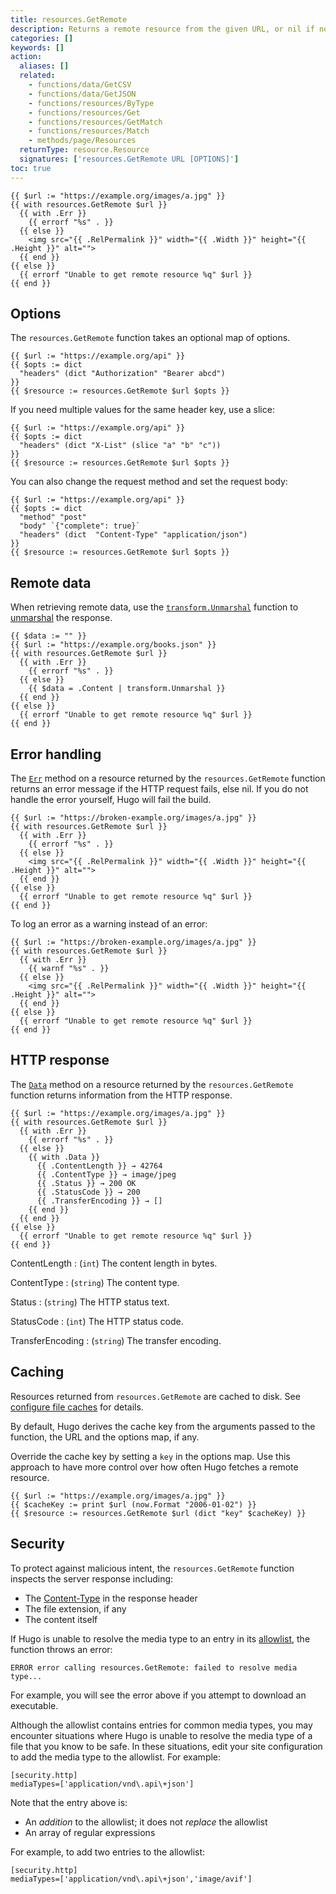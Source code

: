 ```yaml
---
title: resources.GetRemote
description: Returns a remote resource from the given URL, or nil if none found.
categories: []
keywords: []
action:
  aliases: []
  related:
    - functions/data/GetCSV
    - functions/data/GetJSON
    - functions/resources/ByType
    - functions/resources/Get
    - functions/resources/GetMatch
    - functions/resources/Match
    - methods/page/Resources
  returnType: resource.Resource
  signatures: ['resources.GetRemote URL [OPTIONS]']
toc: true
---
```


```go-html-template
{{ $url := "https://example.org/images/a.jpg" }}
{{ with resources.GetRemote $url }}
  {{ with .Err }}
    {{ errorf "%s" . }}
  {{ else }}
    <img src="{{ .RelPermalink }}" width="{{ .Width }}" height="{{ .Height }}" alt="">
  {{ end }}
{{ else }}
  {{ errorf "Unable to get remote resource %q" $url }}
{{ end }}
```

## Options

The `resources.GetRemote` function takes an optional map of options.

```go-html-template
{{ $url := "https://example.org/api" }}
{{ $opts := dict
  "headers" (dict "Authorization" "Bearer abcd")
}}
{{ $resource := resources.GetRemote $url $opts }}
```

If you need multiple values for the same header key, use a slice:

```go-html-template
{{ $url := "https://example.org/api" }}
{{ $opts := dict
  "headers" (dict "X-List" (slice "a" "b" "c"))
}}
{{ $resource := resources.GetRemote $url $opts }}
```

You can also change the request method and set the request body:

```go-html-template
{{ $url := "https://example.org/api" }}
{{ $opts := dict
  "method" "post"
  "body" `{"complete": true}` 
  "headers" (dict  "Content-Type" "application/json")
}}
{{ $resource := resources.GetRemote $url $opts }}
```

## Remote data

When retrieving remote data, use the [`transform.Unmarshal`] function to [unmarshal] the response.

[`transform.Unmarshal`]: /functions/transform/unmarshal/
[unmarshal]: /getting-started/glossary/#unmarshal

```go-html-template
{{ $data := "" }}
{{ $url := "https://example.org/books.json" }}
{{ with resources.GetRemote $url }}
  {{ with .Err }}
    {{ errorf "%s" . }}
  {{ else }}
    {{ $data = .Content | transform.Unmarshal }}
  {{ end }}
{{ else }}
  {{ errorf "Unable to get remote resource %q" $url }}
{{ end }}
```

## Error handling

The [`Err`] method on a resource returned by the `resources.GetRemote` function returns an error message if the HTTP request fails, else nil. If you do not handle the error yourself, Hugo will fail the build.

[`Err`]: /methods/resource/err/

```go-html-template
{{ $url := "https://broken-example.org/images/a.jpg" }}
{{ with resources.GetRemote $url }}
  {{ with .Err }}
    {{ errorf "%s" . }}
  {{ else }}
    <img src="{{ .RelPermalink }}" width="{{ .Width }}" height="{{ .Height }}" alt="">
  {{ end }}
{{ else }}
  {{ errorf "Unable to get remote resource %q" $url }}
{{ end }}
```

To log an error as a warning instead of an error:

```go-html-template
{{ $url := "https://broken-example.org/images/a.jpg" }}
{{ with resources.GetRemote $url }}
  {{ with .Err }}
    {{ warnf "%s" . }}
  {{ else }}
    <img src="{{ .RelPermalink }}" width="{{ .Width }}" height="{{ .Height }}" alt="">
  {{ end }}
{{ else }}
  {{ errorf "Unable to get remote resource %q" $url }}
{{ end }}
```

## HTTP response

The [`Data`] method on a resource returned by the `resources.GetRemote` function returns information from the HTTP response.

[`Data`]: /methods/resource/data/

```go-html-template
{{ $url := "https://example.org/images/a.jpg" }}
{{ with resources.GetRemote $url }}
  {{ with .Err }}
    {{ errorf "%s" . }}
  {{ else }}
    {{ with .Data }}
      {{ .ContentLength }} → 42764
      {{ .ContentType }} → image/jpeg
      {{ .Status }} → 200 OK
      {{ .StatusCode }} → 200
      {{ .TransferEncoding }} → []
    {{ end }}
  {{ end }}
{{ else }}
  {{ errorf "Unable to get remote resource %q" $url }}
{{ end }}
```

ContentLength
: (`int`) The content length in bytes.

ContentType
: (`string`) The content type.

Status
: (`string`) The HTTP status text.

StatusCode
: (`int`) The HTTP status code.

TransferEncoding
: (`string`) The transfer encoding.

## Caching

Resources returned from `resources.GetRemote` are cached to disk. See [configure file caches] for details.

By default, Hugo derives the cache key from the arguments passed to the function, the URL and the options map, if any.

Override the cache key by setting a `key` in the options map. Use this approach to have more control over how often Hugo fetches a remote resource.

```go-html-template
{{ $url := "https://example.org/images/a.jpg" }}
{{ $cacheKey := print $url (now.Format "2006-01-02") }}
{{ $resource := resources.GetRemote $url (dict "key" $cacheKey) }}
```

[configure file caches]: /getting-started/configuration/#configure-file-caches

## Security

To protect against malicious intent, the `resources.GetRemote` function inspects the server response including:

- The [Content-Type] in the response header
- The file extension, if any
- The content itself

If Hugo is unable to resolve the media type to an entry in its [allowlist], the function throws an error:

```text
ERROR error calling resources.GetRemote: failed to resolve media type...
```

For example, you will see the error above if you attempt to download an executable.

Although the allowlist contains entries for common media types, you may encounter situations where Hugo is unable to resolve the media type of a file that you know to be safe. In these situations, edit your site configuration to add the media type to the allowlist. For example:

```text
[security.http]
mediaTypes=['application/vnd\.api\+json'] 
```

Note that the entry above is:

- An _addition_ to the allowlist; it does not _replace_ the allowlist
- An array of regular expressions

For example, to add two entries to the allowlist:

```text
[security.http]
mediaTypes=['application/vnd\.api\+json','image/avif']
```

[allowlist]: https://en.wikipedia.org/wiki/Whitelist
[Content-Type]: https://developer.mozilla.org/en-US/docs/Web/HTTP/Headers/Content-Type
